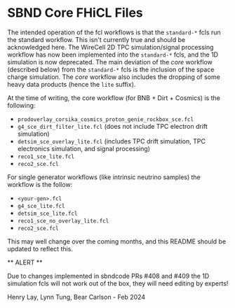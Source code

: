 # SBND Core FHiCL Files

The intended operation of the fcl workflows is that the `standard-*` fcls run the standard workflow. This isn't currently true and should be acknowledged here. The WireCell 2D TPC simulation/signal processing workflow has now been implemented into the `standard-*` fcls, and the 1D simulation is now deprecated. The main deviation of the *core* workflow (described below) from the `standard-*` fcls is the inclusion of the space charge simulation. The *core* workflow also includes the dropping of some heavy data products (hence the `lite` suffix).

At the time of writing, the core workflow (for BNB + Dirt + Cosmics) is the following:

- `prodoverlay_corsika_cosmics_proton_genie_rockbox_sce.fcl`
- `g4_sce_dirt_filter_lite.fcl` (does not include TPC electron drift simulation)
- `detsim_sce_overlay_lite.fcl` (includes TPC drift simulation, TPC electronics simulation, and signal processing)
- `reco1_sce_lite.fcl`
- `reco2_sce.fcl`

For single generator workflows (like intrinsic neutrino samples) the workflow is the follow:

- `<your-gen>.fcl`
- `g4_sce_lite.fcl`
- `detsim_sce_lite.fcl`
- `reco1_sce_no_overlay_lite.fcl`
- `reco2_sce.fcl`

This may well change over the coming months, and this README should be updated to reflect this.

** ALERT **

Due to changes implemented in sbndcode PRs #408 and #409 the 1D simulation fcls will not work out of the box, they will need editing by experts!

Henry Lay, Lynn Tung, Bear Carlson - Feb 2024
